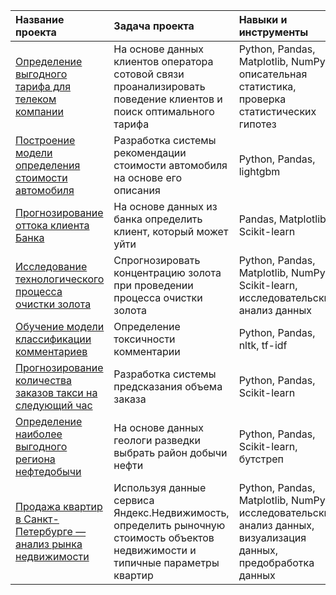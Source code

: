 | Название проекта      | Задача проекта   | Навыки и инструменты             |
| :-------------------- | :--------------------  |:--------------------        |
| [Определение выгодного тарифа для телеком компании](https://github.com/DariaSokolovska/practicum/blob/main/tariff_analysis/Исследование%20тарифов%20телеком.ipynb) | На основе данных клиентов оператора сотовой связи проанализировать поведение клиентов и поиск оптимального тарифа | Python, Pandas, Matplotlib, NumPy, описательная статистика, проверка статистических гипотез |
|[Построение модели определения стоимости автомобиля](https://github.com/DariaSokolovska/practicum/blob/main/car_pricing/Определение%20стоимости%20автомобиля.ipynb) | Разработка системы рекомендации стоимости автомобиля на основе его описания | Python, Pandas, lightgbm|
|[Прогнозирование оттока клиента Банка](https://github.com/DariaSokolovska/practicum/blob/main/customer_churn/Отток%20клиентов%20банка.ipynb) | На основе данных из банка определить клиент, который может уйти| Pandas, Matplotlib, Scikit-learn|
|[Исследование технологического процесса очистки золота](https://github.com/DariaSokolovska/practicum/blob/main/gold_purification/Очистка%20золота.ipynb)| Спрогнозировать концентрацию золота при проведении процесса очистки золота| Python, Pandas, Matplotlib, NumPy, Scikit-learn, исследовательский анализ данных|
|[Обучение модели классификации комментариев](https://github.com/DariaSokolovska/practicum/blob/main/toxic_comments/Поиск%20токсичных%20коментариев.ipynb)| Определение токсичности комментарии| Python, Pandas, nltk, tf-idf|
|[Прогнозирование количества заказов такси на следующий час](https://github.com/DariaSokolovska/practicum/blob/main/taxi_orders/Прогнозирование%20заказов%20такси.ipynb)| Разработка системы предсказания объема заказа| Python, Pandas, Scikit-learn|
|[Определение наиболее выгодного региона нефтедобычи](https://github.com/DariaSokolovska/practicum/blob/main/well_location/Выбор%20локации%20для%20скважины.ipynb)| На основе данных геологи разведки выбрать район добычи нефти| Python, Pandas, Scikit-learn, бутстреп|
|[Продажа квартир в Санкт-Петербурге — анализ рынка недвижимости](https://github.com/DariaSokolovska/practicum/blob/main/realestate_market/Анализ%20рынка%20недвижимости.ipynb)| Используя данные сервиса Яндекс.Недвижимость, определить рыночную стоимость объектов недвижимости и типичные параметры квартир| Python, Pandas, Matplotlib, NumPy, исследовательский анализ данных, визуализация данных, предобработка данных|
